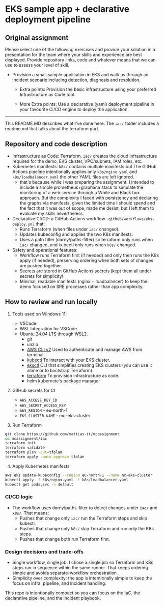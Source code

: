 # EKS sample app + declarative deployment pipeline
## Original assignment 

Please select one of the following exercises and provide your solution in a presentation for the team where your skills and experience are best displayed. Provide repository links, code and whatever means that we can use to assess your level of skill.


* Provision a small sample application in EKS and walk us through an incident scenario including detection, diagnosis and resolution.

	* Extra points: Provision the basic infrastructure using your preferred Infrastructure as Code tool.

	* More Extra points: Use a declarative (yaml) deployment pipeline in your favourite CI/CD engine to deploy the application.

---
This README.MD describes what I've done here. The `iac/` folder includes a readme.md that talks about the terraform part.  

## Repository and code description
- Infrastructure as Code: Terraform. `iac/` creates the cloud infrastructure required for the demo, EKS cluster, VPC/subnets, IAM roles, etc.
- Kubernetes manifests: `k8s/` contains multiple manifests but The GitHub Actions pipeline intentionally applies only `k8s/nginx.yaml` and `k8s/loadbalancer.yaml` the other YAML files are left ignored.
	- that's because while I was preparing the assignment, I intended to include a simple prometheus+graphana stack to simulate the monitoring of a web service through a White and Black box approach. But the complexity I faced with persistency and declaring the graphs via manifests, given the limited time I should spend and the fact that it was out of scope, made me desist, but I left them to evaluate my skills nevertheless. 
- Declarative CI/CD: a GitHub Actions workflow `.github/workflows/eks-deploy.yml` that:
  - Runs Terraform (when files under `iac/` changed).
  - Updates kubeconfig and applies the two K8s manifests. 
  - Uses a path filter (dorny/paths-filter) so terraform only runs when `iac/` changed, and kubectl only runs when `k8s/` changed.
- Safety and operational features:
  - Workflow runs Terraform first (if needed) and only then runs the K8s apply (if needed), preserving ordering when both sets of changes are pushed together.
  - Secrets are stored in GitHub Actions secrets (kept them all under secrets for simplicity)
  - Minimal, readable manifests (nginx + loadbalancer) to keep the demo focused on SRE processes rather than app complexity.


## How to review and run locally
1. Tools used on Windows 11:
	* VSCode
	* WSL Integration for VSCode
	* Ubuntu 24.04 LTS  through WSL2. 
		* git
		* unzip
		* [AWS CLI v2](https://docs.aws.amazon.com/cli/latest/userguide/getting-started-install.html )
		  Used to authenticate and manage AWS from terminal.
		* [kubectl](https://kubernetes.io/docs/tasks/tools/install-kubectl-linux/)
		  To interact with your EKS cluster.
		* [eksctl](https://docs.aws.amazon.com/eks/latest/eksctl/installation.html)
		  CLI that simplifies creating EKS clusters (you can use it alone or to bootstrap Terraform).
		* [terraform](https://developer.hashicorp.com/terraform/install)
		  To provision infrastructure as code.
		* helm
		  kubernete's package manager

2. GitHub secrets for CI
     - `AWS_ACCESS_KEY_ID`
     - `AWS_SECRET_ACCESS_KEY`
     - `AWS_REGION` - eu-north-1
     - `EKS_CLUSTER_NAME` - mc-eks-cluster

3. Run Terraform
```bash
git clone https://github.com/mattias-it/mcassignment
cd mcassignment/iac
terraform init
terraform validate
terraform plan -out=tfplan
terraform apply -auto-approve tfplan
```

4. Apply Kubernetes manifests
```bash
aws eks update-kubeconfig --region eu-north-1 --name mc-eks-cluster
kubectl apply -f k8s/nginx.yaml -f k8s/loadbalancer.yaml
kubectl get pods,svc -n default
```

### CI/CD logic
- The workflow uses dorny/paths-filter to detect changes under `iac/` and `k8s/`. That means:
  - Pushes that change only `iac/` run the Terraform steps and skip kubectl.
  - Pushes that change only `k8s/` skip Terraform and run only the K8s steps.
  - Pushes that change both run Terraform first.

### Design decisions and trade-offs
- Single workflow, single job: I chose a single job so Terraform and K8s steps run in sequence within the same runner. That keeps ordering simple and avoids separate-workflow orchestration.
- Simplicity over complexity: the app is intentionally simple to keep the focus on infra, pipeline, and incident handling.

This repo is intentionally compact so you can focus on the IaC, the declarative pipeline, and the incident playbook. 